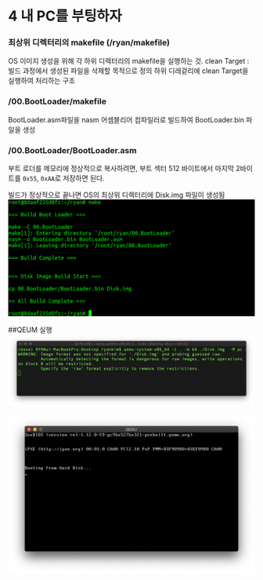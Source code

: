 # 4 내 PC를 부팅하자 

### 최상위 디렉터리의 makefile  (/ryan/makefile)
OS 이미지 생성을 위해 각 하위 디렉터리의 makefile을 실행하는 것. 
clean Target : 빌드 과정에서 생성된 파일을 삭제할 목적으로 정의 
                하위 디레겉리에 clean Target을 실행하여 처리하는 구조 
                

### /00.BootLoader/makefile 
BootLoader.asm파일을 nasm 어셈블리어 컴파일러로 빌드하여 BootLoader.bin 파일을 생성

### /00.BootLoader/BootLoader.asm
부트 로더를 메모리에 정상적으로 복사하려면, 부트 섹터 512 바이트에서 마지막 2바이트를 `0x55`, `0xAA`로 저장하면 된다. 



빌드가 정상적으로 끝나면 OS의 최상위 디렉터리에 Disk.img 파일이 생성됨 
<img src="./img/make.png" title="make"></img><br/>


##QEUM 실행 
<img src="./img/qemu local.png" title="qemu local"></img><br/>


<img src="./img/qemu exe.png" title="qemu exe"></img><br/>


